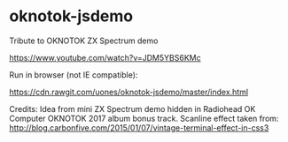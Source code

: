 # oknotok-jsdemo
Tribute to OKNOTOK ZX Spectrum demo

https://www.youtube.com/watch?v=JDM5YBS6KMc

Run in browser (not IE compatible):

https://cdn.rawgit.com/uones/oknotok-jsdemo/master/index.html

Credits:
Idea from mini ZX Spectrum demo hidden in Radiohead OK Computer OKNOTOK 2017 album bonus track.
Scanline effect taken from: http://blog.carbonfive.com/2015/01/07/vintage-terminal-effect-in-css3
